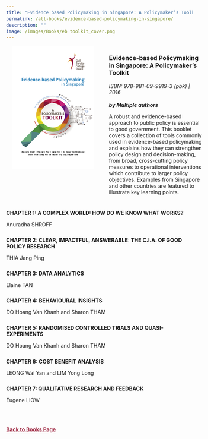 ```yaml
---
title: "Evidence based Policymaking in Singapore: A Policymaker’s Toolkit"
permalink: /all-books/evidence-based-policymaking-in-singapore/
description: ""
image: /images/Books/eb toolkit_cover.png
---
```

<style>

	
.grid-container {
	display: grid;
	grid-template-columns: 50% 50%;
	grid-gap: 5%
	}
	
img {
		object-fit: contain;
		width: 100%;
		height: 80%;
	}	

.chapter-divider {
	margin-top: 5%;
	}	
	
.back a
{
	color: #9f2943;
	font-weight: bold;
	
}	

	
</style>

<div class="grid-container">
	<div class="grid-child"><img src="/images/Books/eb%20toolkit_cover.png"></div>
	<div class="grid-child">
		<h3>Evidence-based Policymaking in Singapore: A Policymaker’s Toolkit</h3>
		<i>ISBN: 978-981-09-9919-3 (pbk) | 2016</i><br>
		<i></i><br>
		<b><i>by Multiple authors</i></b>
		<p>A robust and evidence-based approach to public policy is essential to good government. This booklet
covers a collection of tools commonly used in evidence-based policymaking and explains how they
can strengthen policy design and decision-making, from broad, cross-cutting policy measures to
operational interventions which contribute to larger policy objectives. Examples from Singapore and
other countries are featured to illustrate key learning points.</p>
	</div>

</div>




<div class="chapter-divider">
	<p><b>CHAPTER 1: A COMPLEX WORLD: HOW DO WE KNOW WHAT WORKS?</b></p>
Anuradha SHROFF
</div>


<div class="chapter-divider">
<p><b>CHAPTER 2: CLEAR, IMPACTFUL, ANSWERABLE: THE C.I.A. OF GOOD POLICY RESEARCH</b></p>
THIA Jang Ping
</div>

<div class="chapter-divider">
<p><b>CHAPTER 3: DATA ANALYTICS</b></p>
Elaine TAN
</div>

<div class="chapter-divider">
<p><b>CHAPTER 4: BEHAVIOURAL INSIGHTS</b></p>
DO Hoang Van Khanh and Sharon THAM
</div>


<div class="chapter-divider">
<p><b>CHAPTER 5: RANDOMISED CONTROLLED TRIALS AND QUASI-EXPERIMENTS</b></p>
DO Hoang Van Khanh and Sharon THAM
</div>

<div class="chapter-divider">
<p><b>CHAPTER 6: COST BENEFIT ANALYSIS</b></p>
LEONG Wai Yan and LIM Yong Long
</div>

<div class="chapter-divider">
<p><b>CHAPTER 7: QUALITATIVE RESEARCH AND FEEDBACK</b></p>
Eugene LIOW
</div>

<br><br>

<div class="back">
<a href="/books/">Back to Books Page</a>	
</div>